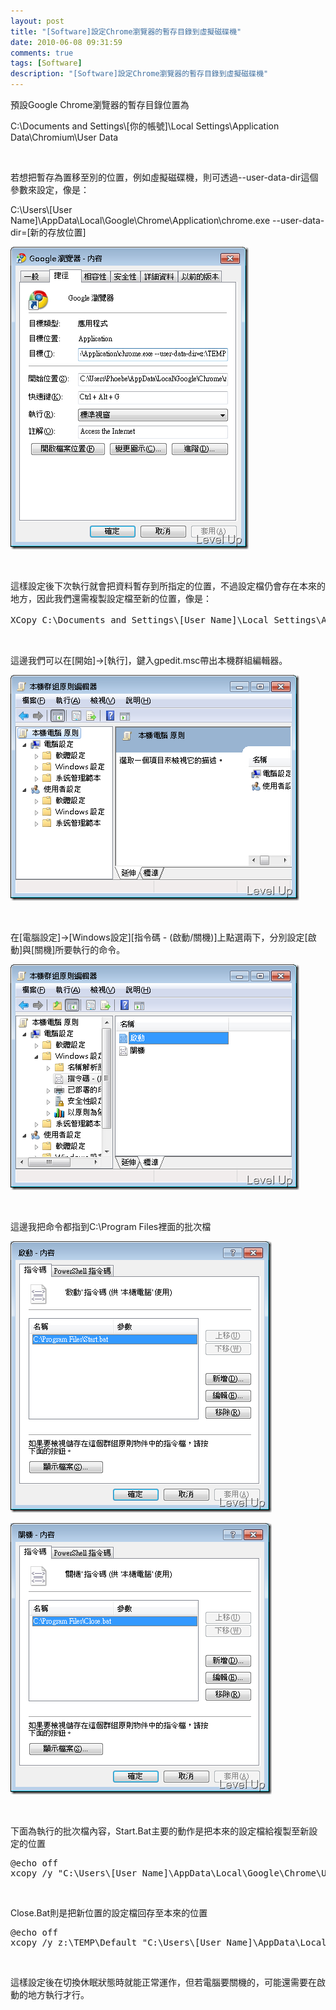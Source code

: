 ```yaml
---
layout: post
title: "[Software]設定Chrome瀏覽器的暫存目錄到虛擬磁碟機"
date: 2010-06-08 09:31:59
comments: true
tags: [Software]
description: "[Software]設定Chrome瀏覽器的暫存目錄到虛擬磁碟機"
---
```

<p>預設Google Chrome瀏覽器的暫存目錄位置為</p>  <p>C:\Documents and Settings\[你的帳號]\Local Settings\Application Data\Chromium\User Data</p>  <p> </p>  <p>若想把暫存為置移至別的位置，例如虛擬磁碟機，則可透過--user-data-dir這個參數來設定，像是：</p>  <p>C:\Users\[User Name]\AppData\Local\Google\Chrome\Application\chrome.exe --user-data-dir=[新的存放位置] </p>  <p><img style="border-right-width: 0px; display: inline; border-top-width: 0px; border-bottom-width: 0px; border-left-width: 0px" title="image" border="0" alt="image" src="\images\posts\15733\image_thumb.png" width="381" height="484" /></p>  <p> </p>  <p>這樣設定後下次執行就會把資料暫存到所指定的位置，不過設定檔仍會存在本來的地方，因此我們還需複製設定檔至新的位置，像是：</p>  <div style="padding-bottom: 0px; margin: 0px; padding-left: 0px; padding-right: 0px; display: inline; float: none; padding-top: 0px" id="scid:812469c5-0cb0-4c63-8c15-c81123a09de7:a1214145-8476-493f-ada8-0b03ae774ef6" class="wlWriterEditableSmartContent"><pre name="code" class="xml">XCopy C:\Documents and Settings\[User Name]\Local Settings\Application Data\Chromium\User Data\Default [新的暫存位置]\Default</pre></div>

<p> </p>

<p>這邊我們可以在[開始]→[執行]，鍵入gpedit.msc帶出本機群組編輯器。</p>

<p><img style="border-right-width: 0px; display: inline; border-top-width: 0px; border-bottom-width: 0px; border-left-width: 0px" title="image" border="0" alt="image" src="\images\posts\15733\image_thumb_1.png" width="462" height="361" /> </p>

<p> </p>

<p>在[電腦設定]→[Windows設定][指令碼 - (啟動/關機)]上點選兩下，分別設定[啟動]與[關機]所要執行的命令。</p>

<p><img style="border-right-width: 0px; display: inline; border-top-width: 0px; border-bottom-width: 0px; border-left-width: 0px" title="image" border="0" alt="image" src="\images\posts\15733\image_thumb_2.png" width="462" height="361" /> </p>

<p> </p>

<p>這邊我把命令都指到C:\Program Files裡面的批次檔</p>

<p><img style="border-right-width: 0px; display: inline; border-top-width: 0px; border-bottom-width: 0px; border-left-width: 0px" title="image" border="0" alt="image" src="\images\posts\15733\image_thumb_3.png" width="418" height="434" /> </p>

<p><img style="border-right-width: 0px; display: inline; border-top-width: 0px; border-bottom-width: 0px; border-left-width: 0px" title="image" border="0" alt="image" src="\images\posts\15733\image_thumb_4.png" width="418" height="434" /> </p>

<p> </p>

<p>下面為執行的批次檔內容，Start.Bat主要的動作是把本來的設定檔給複製至新設定的位置</p>

<div style="padding-bottom: 0px; margin: 0px; padding-left: 0px; padding-right: 0px; display: inline; float: none; padding-top: 0px" id="scid:812469c5-0cb0-4c63-8c15-c81123a09de7:9b7260f7-1c4d-4fc3-83ed-e4f918504551" class="wlWriterEditableSmartContent"><pre name="code" class="xml">@echo off
xcopy /y "C:\Users\[User Name]\AppData\Local\Google\Chrome\User Data\Default" z:\TEMP\Default</pre></div>

<p> </p>

<p>Close.Bat則是把新位置的設定檔回存至本來的位置</p>

<div style="padding-bottom: 0px; margin: 0px; padding-left: 0px; padding-right: 0px; display: inline; float: none; padding-top: 0px" id="scid:812469c5-0cb0-4c63-8c15-c81123a09de7:923a4295-387e-4b4d-8eb5-f071c5666c3b" class="wlWriterEditableSmartContent"><pre name="code" class="xml">@echo off
xcopy /y z:\TEMP\Default "C:\Users\[User Name]\AppData\Local\Google\Chrome\User Data\Default"</pre></div>

<p> </p>

<p>這樣設定後在切換休眠狀態時就能正常運作，但若電腦要關機的，可能還需要在啟動的地方執行才行。</p>